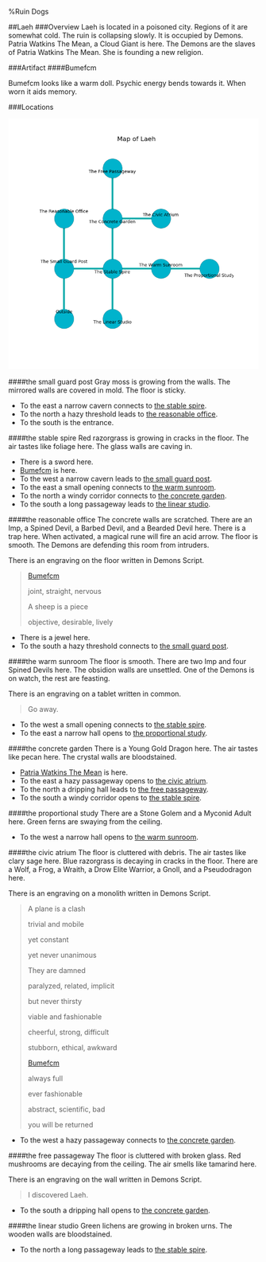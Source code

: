 %Ruin Dogs

##Laeh
###Overview
Laeh is located in a poisoned city. Regions of it are somewhat cold. The ruin is collapsing slowly. It is occupied by Demons. <a name="Patria-Watkins-The-Mean"></a>Patria Watkins The Mean, a Cloud Giant is here. The Demons are the slaves of Patria Watkins The Mean. She  is founding a new religion. 



###Artifact
####<a name="Bumefcm"></a>Bumefcm


Bumefcm looks like a warm doll. Psychic energy bends towards it. When worn it aids memory. 





###Locations


![](../v2/images/Laeh.png)

####<a name="the-small-guard-post"></a>the small guard post
Gray moss is growing from the walls. The mirrored walls are covered in mold. The floor is sticky. 



* To the east a narrow cavern connects to [the stable spire](#the-stable-spire).
* To the north a hazy threshold leads to [the reasonable office](#the-reasonable-office).
* To the south is the entrance.


####<a name="the-stable-spire"></a>the stable spire
Red razorgrass is growing in cracks in the floor. The air tastes like foliage here. The glass walls are caving in. 



* There is a sword here.
* [Bumefcm](#Bumefcm) is here.
* To the west a narrow cavern leads to [the small guard post](#the-small-guard-post).
* To the east a small opening connects to [the warm sunroom](#the-warm-sunroom).
* To the north a windy corridor connects to [the concrete garden](#the-concrete-garden).
* To the south a long passageway leads to [the linear studio](#the-linear-studio).


####<a name="the-reasonable-office"></a>the reasonable office
The concrete walls are scratched. There are an Imp, a Spined Devil, a Barbed Devil, and a Bearded Devil here. There is a trap here. When activated, a magical rune will fire an acid arrow. The floor is smooth. The Demons are defending this room from intruders. 

There is an engraving on the floor written in Demons Script. 

> [Bumefcm](#Bumefcm)
>
> joint, straight, nervous
>
> A sheep is a piece
>
> objective, desirable, lively
>


* There is a jewel here.
* To the south a hazy threshold connects to [the small guard post](#the-small-guard-post).


####<a name="the-warm-sunroom"></a>the warm sunroom
The floor is smooth. There are two Imp and four Spined Devils here. The obsidion walls are unsettled. One of the Demons is on watch, the rest are feasting. 

There is an engraving on a tablet written in common. 

> Go away.
>


* To the west a small opening connects to [the stable spire](#the-stable-spire).
* To the east a narrow hall opens to [the proportional study](#the-proportional-study).


####<a name="the-concrete-garden"></a>the concrete garden
There is a Young Gold Dragon here. The air tastes like pecan here. The crystal walls are bloodstained. 



* [Patria Watkins The Mean](#Patria-Watkins-The-Mean) is here.
* To the east a hazy passageway opens to [the civic atrium](#the-civic-atrium).
* To the north a dripping hall leads to [the free passageway](#the-free-passageway).
* To the south a windy corridor opens to [the stable spire](#the-stable-spire).


####<a name="the-proportional-study"></a>the proportional study
There are a Stone Golem and a Myconid Adult here. Green ferns are swaying from the ceiling. 



* To the west a narrow hall opens to [the warm sunroom](#the-warm-sunroom).


####<a name="the-civic-atrium"></a>the civic atrium
The floor is cluttered with debris. The air tastes like clary sage here. Blue razorgrass is decaying in cracks in the floor. There are a Wolf, a Frog, a Wraith, a Drow Elite Warrior, a Gnoll, and a Pseudodragon here. 

There is an engraving on a monolith written in Demons Script. 

> A plane is a clash
>
> trivial and mobile
>
> yet constant
>
> yet never unanimous
>
> They are damned
>
> paralyzed, related, implicit
>
> but never thirsty
>
> viable and fashionable
>
> cheerful, strong, difficult
>
> stubborn, ethical, awkward
>
> [Bumefcm](#Bumefcm)
>
> always full
>
> ever fashionable
>
> abstract, scientific, bad
>
> you will be returned
>


* To the west a hazy passageway connects to [the concrete garden](#the-concrete-garden).


####<a name="the-free-passageway"></a>the free passageway
The floor is cluttered with broken glass. Red mushrooms are decaying from the ceiling. The air smells like tamarind here. 

There is an engraving on the wall written in Demons Script. 

> I discovered Laeh.
>


* To the south a dripping hall opens to [the concrete garden](#the-concrete-garden).


####<a name="the-linear-studio"></a>the linear studio
Green lichens are growing in broken urns. The wooden walls are bloodstained. 



* To the north a long passageway leads to [the stable spire](#the-stable-spire).


